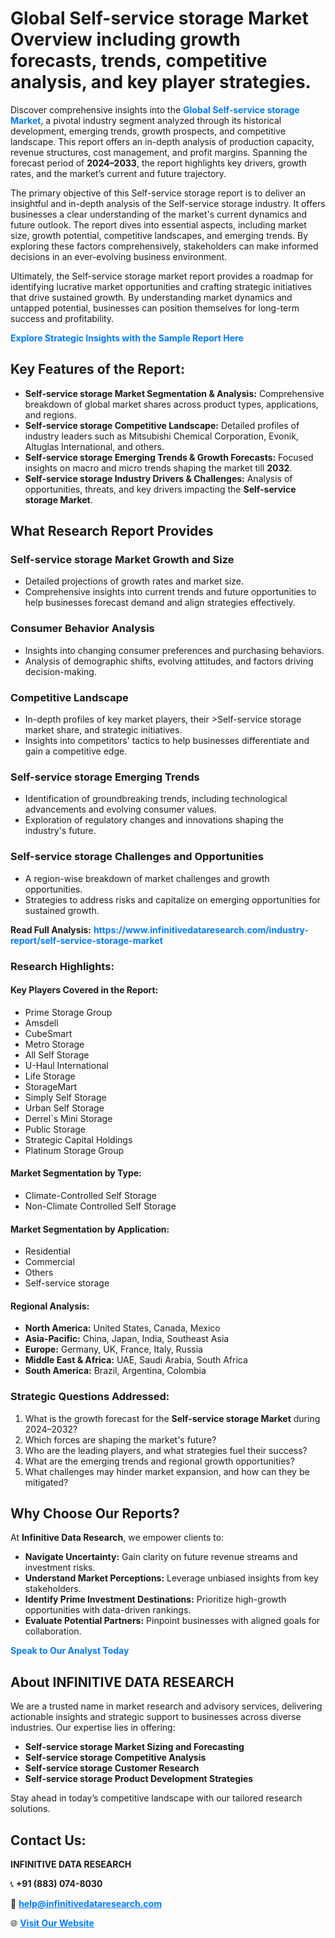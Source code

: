 <h1>Global Self-service storage Market Overview including growth forecasts, trends, competitive analysis, and key player strategies.</h1>
<p>
Discover comprehensive insights into the 
<a href="https://www.infinitivedataresearch.com/industry-report/self-service-storage-market" rel="dofollow" style="color: #007BFF; text-decoration: none;"><strong>Global Self-service storage Market</strong></a>, a pivotal industry segment analyzed through its historical development, emerging trends, growth prospects, and competitive landscape. This report offers an in-depth analysis of production capacity, revenue structures, cost management, and profit margins. Spanning the forecast period of <strong>2024–2033</strong>, the report highlights key drivers, growth rates, and the market’s current and future trajectory.
</p>
<p>
The primary objective of this Self-service storage report is to deliver an insightful and in-depth analysis of the Self-service storage industry. It offers businesses a clear understanding of the market's current dynamics and future outlook. The report dives into essential aspects, including market size, growth potential, competitive landscapes, and emerging trends. By exploring these factors comprehensively, stakeholders can make informed decisions in an ever-evolving business environment.
</p>
<p>
Ultimately, the Self-service storage market report provides a roadmap for identifying lucrative market opportunities and crafting strategic initiatives that drive sustained growth. By understanding market dynamics and untapped potential, businesses can position themselves for long-term success and profitability.
</p>
<p>
<a href="https://www.infinitivedataresearch.com/request-sample/reportId=112359" style="color: #007BFF; text-decoration: none;"><strong>Explore Strategic Insights with the Sample Report Here</strong></a>
</p>

<h2>Key Features of the Report:</h2>
<ul>
<li><strong>Self-service storage Market Segmentation & Analysis:</strong> Comprehensive breakdown of global market shares across product types, applications, and regions.</li>
<li><strong>Self-service storage Competitive Landscape:</strong> Detailed profiles of industry leaders such as Mitsubishi Chemical Corporation, Evonik, Altuglas International, and others.</li>
<li><strong>Self-service storage Emerging Trends & Growth Forecasts:</strong> Focused insights on macro and micro trends shaping the market till <strong>2032</strong>.</li>
<li><strong>Self-service storage Industry Drivers & Challenges:</strong> Analysis of opportunities, threats, and key drivers impacting the <strong>Self-service storage Market</strong>.</li>
</ul>

<h2>What Research Report Provides</h2>
<h3>Self-service storage Market Growth and Size</h3>
<ul>
<li>Detailed projections of growth rates and market size.</li>
<li>Comprehensive insights into current trends and future opportunities to help businesses forecast demand and align strategies effectively.</li>
</ul>

<h3>Consumer Behavior Analysis</h3>
<ul>
<li>Insights into changing consumer preferences and purchasing behaviors.</li>
<li>Analysis of demographic shifts, evolving attitudes, and factors driving decision-making.</li>
</ul>

<h3>Competitive Landscape</h3>
<ul>
<li>In-depth profiles of key market players, their >Self-service storage market share, and strategic initiatives.</li>
<li>Insights into competitors' tactics to help businesses differentiate and gain a competitive edge.</li>
</ul>

<h3>Self-service storage Emerging Trends</h3>
<ul>
<li>Identification of groundbreaking trends, including technological advancements and evolving consumer values.</li>
<li>Exploration of regulatory changes and innovations shaping the industry's future.</li>
</ul>

<h3>Self-service storage Challenges and Opportunities</h3>
<ul>
<li>A region-wise breakdown of market challenges and growth opportunities.</li>
<li>Strategies to address risks and capitalize on emerging opportunities for sustained growth.</li>
</ul>
<p><strong>Read Full Analysis:</strong> <a href="https://www.infinitivedataresearch.com/industry-report/self-service-storage-market" rel="dofollow" style="color: #007BFF; text-decoration: none;"><strong>https://www.infinitivedataresearch.com/industry-report/self-service-storage-market</strong></a></p>
<h3>Research Highlights:</h3>
<h4>Key Players Covered in the Report:</h4>
<ul><li>Prime Storage Group</li><li>Amsdell</li><li>CubeSmart</li><li>Metro Storage</li><li>All Self Storage</li><li>U-Haul International</li><li>Life Storage</li><li>StorageMart</li><li>Simply Self Storage</li><li>Urban Self Storage</li><li>Derrel`s Mini Storage</li><li>Public Storage</li><li>Strategic Capital Holdings</li><li>Platinum Storage Group</li></ul>
<h4>Market Segmentation by Type:</h4>
<ul><li>Climate-Controlled Self Storage</li><li>Non-Climate Controlled Self Storage</li></ul>
<h4>Market Segmentation by Application:</h4>
<ul><li>Residential</li><li>Commercial</li><li>Others</li><li>Self-service storage</li></ul>

<h4>Regional Analysis:</h4>
<ul>
<li><strong>North America:</strong> United States, Canada, Mexico</li>
<li><strong>Asia-Pacific:</strong> China, Japan, India, Southeast Asia</li>
<li><strong>Europe:</strong> Germany, UK, France, Italy, Russia</li>
<li><strong>Middle East & Africa:</strong> UAE, Saudi Arabia, South Africa</li>
<li><strong>South America:</strong> Brazil, Argentina, Colombia</li>
</ul>

<h3>Strategic Questions Addressed:</h3>
<ol>
<li>What is the growth forecast for the <strong>Self-service storage Market</strong> during 2024–2032?</li>
<li>Which forces are shaping the market's future?</li>
<li>Who are the leading players, and what strategies fuel their success?</li>
<li>What are the emerging trends and regional growth opportunities?</li>
<li>What challenges may hinder market expansion, and how can they be mitigated?</li>
</ol>

<h2>Why Choose Our Reports?</h2>
<p>At <strong>Infinitive Data Research</strong>, we empower clients to:</p>
<ul>
<li><strong>Navigate Uncertainty:</strong> Gain clarity on future revenue streams and investment risks.</li>
<li><strong>Understand Market Perceptions:</strong> Leverage unbiased insights from key stakeholders.</li>
<li><strong>Identify Prime Investment Destinations:</strong> Prioritize high-growth opportunities with data-driven rankings.</li>
<li><strong>Evaluate Potential Partners:</strong> Pinpoint businesses with aligned goals for collaboration.</li>
</ul>
<p><a href="https://www.infinitivedataresearch.com/industry-report/self-service-storage-market" rel="dofollow" style="color: #007BFF; text-decoration: none;"><strong>Speak to Our Analyst Today</strong></a></p>

<h2>About INFINITIVE DATA RESEARCH</h2>
<p>We are a trusted name in market research and advisory services, delivering actionable insights and strategic support to businesses across diverse industries. Our expertise lies in offering:</p>
<ul>
<li><strong>Self-service storage Market Sizing and Forecasting</strong></li>
<li><strong>Self-service storage Competitive Analysis</strong></li>
<li><strong>Self-service storage Customer Research</strong></li>
<li><strong>Self-service storage Product Development Strategies</strong></li>
</ul>
<p>Stay ahead in today’s competitive landscape with our tailored research solutions.</p>

<h2>Contact Us:</h2>
<p><strong>INFINITIVE DATA RESEARCH</strong></p>
<p>📞 <strong>+91 (883) 074-8030</strong></p>
<p>📧 <strong><a href="mailto:help@infinitivedataresearch.com" style="color: #007BFF;">help@infinitivedataresearch.com</a></strong></p>
<p>🌐 <strong><a href="https://www.infinitivedataresearch.com" rel="dofollow" style="color: #007BFF;">Visit Our Website</a></strong></p>